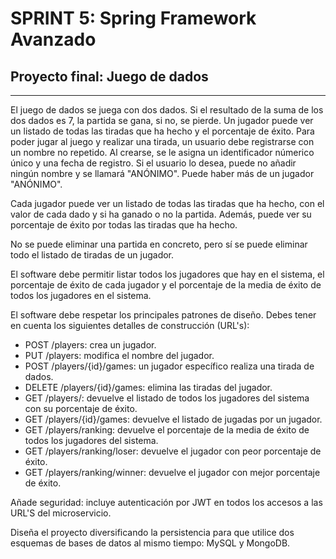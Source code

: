 # SPRINT 5: Spring Framework Avanzado
## Proyecto final: Juego de dados

********************************************************************************************

El juego de dados se juega con dos dados. Si el resultado de la suma de los dos dados es 7, la partida se gana, si no, se pierde. Un jugador puede ver un listado de todas las tiradas que ha hecho y el porcentaje de éxito.
Para poder jugar al juego y realizar una tirada, un usuario debe registrarse con un nombre no repetido. Al crearse, se le asigna un identificador númerico único y una fecha de registro. Si el usuario lo desea, puede no añadir ningún nombre y se llamará "ANÓNIMO". Puede haber más de un jugador "ANÓNIMO".

Cada jugador puede ver un listado de todas las tiradas que ha hecho, con el valor de cada dado y si ha ganado o no la partida. Además, puede ver su porcentaje de éxito por todas las tiradas que ha hecho.

No se puede eliminar una partida en concreto, pero sí se puede eliminar todo el listado de tiradas de un jugador.

El software debe permitir listar todos los jugadores que hay en el sistema, el porcentaje de éxito de cada jugador y el porcentaje de la media de éxito de todos los jugadores en el sistema.

El software debe respetar los principales patrones de diseño. Debes tener en cuenta los siguientes detalles de construcción (URL's):

* POST /players: crea un jugador.
* PUT /players: modifica el nombre del jugador.
* POST /players/{id}/games: un jugador específico realiza una tirada de dados.
* DELETE /players/{id}/games: elimina las tiradas del jugador.
* GET /players/: devuelve el listado de todos los jugadores del sistema con su porcentaje de éxito.
* GET /players/{id}/games: devuelve el listado de jugadas por un jugador.
* GET /players/ranking: devuelve el porcentaje de la media de éxito de todos los jugadores del sistema.
* GET /players/ranking/loser: devuelve el jugador con peor porcentaje de éxito.
* GET /players/ranking/winner: devuelve el jugador con mejor porcentaje de éxito.

Añade seguridad: incluye autenticación por JWT en todos los accesos a las URL'S del microservicio.

Diseña el proyecto diversificando la persistencia para que utilice dos esquemas de bases de datos al mismo tiempo: MySQL y MongoDB.
